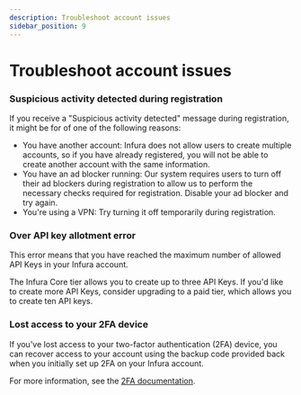 ```yaml
---
description: Troubleshoot account issues
sidebar_position: 9
---
```


# Troubleshoot account issues

### Suspicious activity detected during registration

If you receive a "Suspicious activity detected" message during registration, it might be for of one of the following
reasons:

* You have another account: Infura does not allow users to create multiple accounts, so if
    you have already registered, you will not be able to create another account with the same information.
* You have an ad blocker running: Our system requires users to turn off their ad blockers during registration
    to allow us to perform the necessary checks required for registration. Disable your ad blocker and try again.
* You're using a VPN: Try turning it off temporarily during registration.

### Over API key allotment error

This error means that you have reached the maximum number of allowed API Keys in your Infura account.

The Infura Core tier allows you to create up to three API Keys. If you'd like to create more API Keys, consider upgrading to
a paid tier, which allows you to create ten API keys.

### Lost access to your 2FA device

If you've lost access to your two-factor authentication (2FA) device, you can recover access to your account using the backup
code provided back when you initially set up 2FA on your Infura account.

For more information, see the [2FA documentation](two-factor-authentication.mdost-your-2fa-device).
